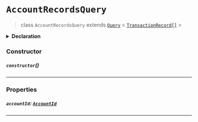 # `AccountRecordsQuery`

> class `AccountRecordsQuery`
> extends [`Query`](reference/core/Query.md) <
> [`TransactionRecord[]`](reference/core/TransactionRecord.md) >

<details>
<summary><b>Declaration</b></summary>

```typescript
class AccountRecordsQuery extends Query<TransactionRecord[]> {
    constructor();

    /* property */ accountId: AccountId;
}
```

</details>

### Constructor

##### `constructor`()

---

### Properties

##### `accountId`: [`AccountId`](reference/cryptocurrency/AccountId.md)

---
